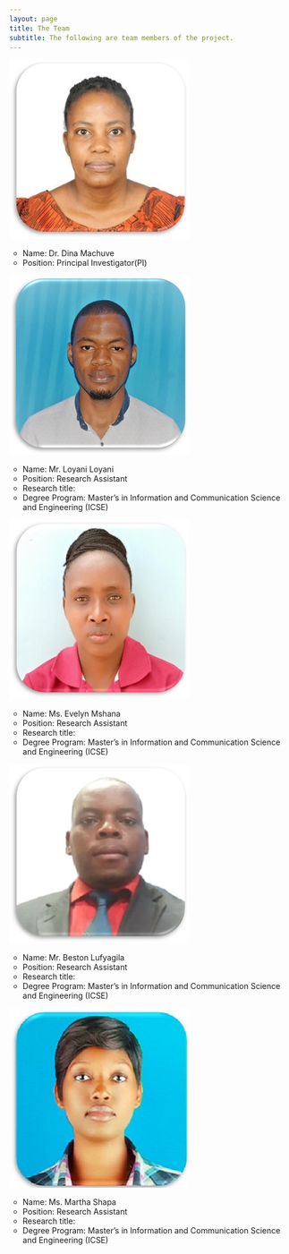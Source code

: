 ```yaml
---
layout: page
title: The Team
subtitle: The following are team members of the project.
---
```

<div class="row"> 
      <div class="column">  
            <img src="/assets/img/Dina.jpg" alt="Dina" title="Dr. Dina Machuve">  
        </div> 
      <div class="column">
        <ul type = "circle">
         <li>Name: Dr. Dina Machuve</li>
         <li>Position: Principal Investigator(PI)</li>
      </ul> 
      </div>
  </div> 
  
 <div class="row"> 
      <div class="column">  
          <img src="/assets/img/loyani.jpg" alt="Loyani" title="Mr. Loyani Loyani" >
      </div> 
      <div class="column">
        <ul type = "circle">
         <li>Name: Mr. Loyani Loyani</li>
         <li>Position: Research Assistant</li>
         <li>Research title: </li>
         <li>Degree Program: Master’s in Information and Communication Science and Engineering (ICSE)</li>
      </ul> 
      </div>
  </div> 

<div class="row"> 
      <div class="column">  
          <img src="/assets/img/Evelyn.jpg" alt="Evelyn" title="Ms. Evelyn Mshana" >
      </div> 
      <div class="column">
        <ul type = "circle">
         <li>Name: Ms. Evelyn Mshana</li>
         <li>Position: Research Assistant</li>
         <li>Research title: </li>
         <li>Degree Program: Master’s in Information and Communication Science and Engineering (ICSE)</li>
      </ul> 
      </div>
  </div> 

<div class="row"> 
      <div class="column">  
          <img src="/assets/img/Beston.jpg" alt="Beston" title="Mr. Beston Lufyagila" >
      </div> 
      <div class="column">
        <ul type = "circle">
         <li>Name: Mr. Beston Lufyagila</li>
         <li>Position: Research Assistant</li>
         <li>Research title: </li>
         <li>Degree Program: Master’s in Information and Communication Science and Engineering (ICSE)</li>
      </ul> 
      </div>
 </div> 

<div class="row"> 
      <div class="column">  
          <img src="/assets/img/martha.jpg" alt="Martha" title="Ms. Martha Shapa" >
      </div> 
      <div class="column">
        <ul type = "circle">
         <li>Name: Ms. Martha Shapa</li>
         <li>Position: Research Assistant</li>
         <li>Research title: </li>
         <li>Degree Program: Master’s in Information and Communication Science and Engineering (ICSE)</li>
      </ul> 
      </div>
 </div> 
